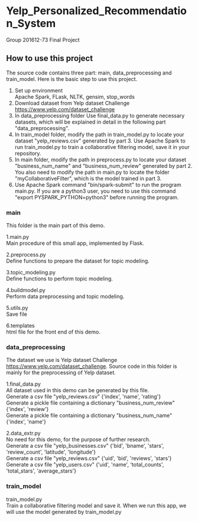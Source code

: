 # Yelp_Personalized_Recommendation_System
Group 201612-73 Final Project


## How to use this project
The source code contains three part: main, data_preprocessing and train_model. Here is the basic step to use this project.  
1. Set up environment  
Apache Spark, FLask, NLTK, gensim, stop_words  
2. Download dataset from Yelp dataset Challenge https://www.yelp.com/dataset_challenge  
3. In data_preprocessing folder Use final_data.py to generate necessary datasets, which will be explained in detail in the following part "data_preprocessing".  
4. In train_model folder, modify the path in train_model.py to locate your dataset "yelp_reviews.csv" generated by part 3. Use Apache Spark to run train_model.py to train a collaborative filtering model, save it in your repository.  
5. In main folder, modify the path in preprocess.py to locate your dataset "business_num_name" and "business_num_review" generated by part 2. You also need to modify the path in main.py to locate the folder "myCollaborativeFilter", which is the model trained in part 3.  
6. Use Apache Spark command "bin/spark-submit" to run the program main.py. If you are a python3 user, you need to use this command "export PYSPARK_PYTHON=python3" before running the program.


### main
This folder is the main part of this demo.

1.main.py  
Main procedure of this small app, implemented by Flask.

2.preprocess.py  
Define functions to prepare the dataset for topic modeling.

3.topic_modeling.py  
Define functions to perform topic modeling.

4.buildmodel.py  
Perform data preprocessing and topic modeling.

5.utils.py  
Save file

6.templates  
html file for the front end of this demo.


### data_preprocessing
The dataset we use is Yelp dataset Challenge https://www.yelp.com/dataset_challenge. Source code in this folder is mainly for the preprocessing of Yelp dataset.

1.final_data.py  
All dataset used in this demo can be generated by this file.  
Generate a csv file "yelp_reviews.csv" {'index', 'name', 'rating'}  
Generate a pickle file containing a dictionary "business_num_review" {'index', 'review'}  
Generate a pickle file containing a dictionary "business_num_name" {'index', 'name'}

2.data_extr.py  
No need for this demo, for the purpose of further research.  
Generate a csv file "yelp_businesses.csv" {'bid', 'bname', 'stars', 'review_count', 'latitude', 'longitude'}  
Generate a csv file "yelp_reviews.csv" {'uid', 'bid', 'reviews', 'stars'}  
Generate a csv file "yelp_users.csv" {'uid', 'name', 'total_counts', 'total_stars', 'average_stars'}


### train_model
train_model.py  
Train a collaborative filtering model and save it. When we run this app, we will use the model generated by train_model.py
